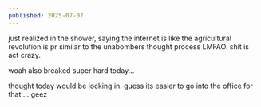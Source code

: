 ```yaml
---
published: 2025-07-07
---
```


just realized in the shower, saying the internet is like the agricultural revolution is pr similar to the unabombers thought process LMFAO. shit is act crazy.

woah also breaked super hard today...

thought today would be locking in. guess its easier to go into the office for that ... geez